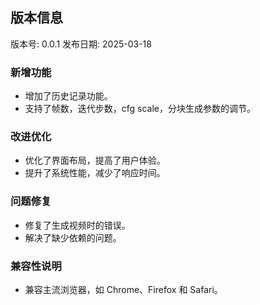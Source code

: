 ## 版本信息


版本号: 0.0.1
发布日期: 2025-03-18

### 新增功能
- 增加了历史记录功能。
- 支持了帧数，迭代步数，cfg scale，分块生成参数的调节。

### 改进优化
- 优化了界面布局，提高了用户体验。
- 提升了系统性能，减少了响应时间。

### 问题修复
- 修复了生成视频时的错误。
- 解决了缺少依赖的问题。

### 兼容性说明
- 兼容主流浏览器，如 Chrome、Firefox 和 Safari。